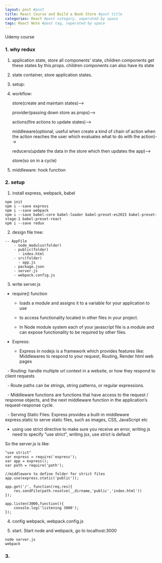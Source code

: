```yaml
---
layout: post #post
title: React Course and Build a Book Store #post title
categories: React #post category, seperated by space
tags: React Note #post tag, seperated by space
---
```



Udemy course


### 1. why redux

1. application state, store all components' state, children components get these states by this.props. children components can also have its state 
2. state container, store application states.
3. setup:
4. workflow: 

   store(create and maintain states)-->
   
   provider(passing down store as props)-->
   
   actions(fire actions to update states)-->
   
   middleware(optional, useful when create a kind of chain of action when the action reaches the user which evaluates what to do with the action)-->
   
   reducers(update the data in the store which then updates the app)-->
   
   store(so on in a cycle)
   
5. middleware: hook function
 
 ### 2. setup 
 
1. install express, webpack, babel

```
npm init
npm i --save express
npm i --save webpack
npm i --save babel-core babel-loader babel-preset-es2015 babel-preset-stage-1 babel-preset-react
npm i --save redux
```
  
2. design file tree:

```
-- AppFile
    - node_modulus(folder)
    - public(folder)
      - index.html
    - src(folder)
      - app.js
    - package.json
    - server.js
    - webpack.config.js   
```
 
3. write server.js

- require() function 

   - loads a module and assigns it to a variable for your application to use

   - to access functionality located in other files in your project.

   - In Node module system each of your javascript file is a module and can expose functionality to be required by other files.
   
- Express: 

   - Express in nodejs is a framework which provides features like: Middlewares to respond to your request, Routing, Render html web pages 
   
   - Routing: handle multiple url context in a website, or how they respond to client requests
   
   - Route paths can be strings, string patterns, or regular expressions.
   
   - Middleware functions are functions that have access to the request / response objects, and the next middleware function in the application’s request-response cycle. 
   
   - Serving Static Files: Express provides a built-in middleware express.static to serve static files, such as images, CSS, JavaScript etc

-  using use strict directive to make sure you receive an error, writing js need to specify "use strict", writing jsx, use strict is default

So the server.js is like:

```
"use strict"
var express = require('express');
var app = express();
var path = require('path');

//middleware to define folder for strict files
app.use(express.static('public'));

app.get('/', function(req,res){
    res.sendFile(path.resolve(__dirname,'public','index.html'))
});

app.listen(3000,function(){
    console.log('listening 3000');
});
```

4. config webpack, webpack.config.js


5. start. Start node and webpack, go to localhost:3000

```
node server.js
webpack
```



### 3. 
